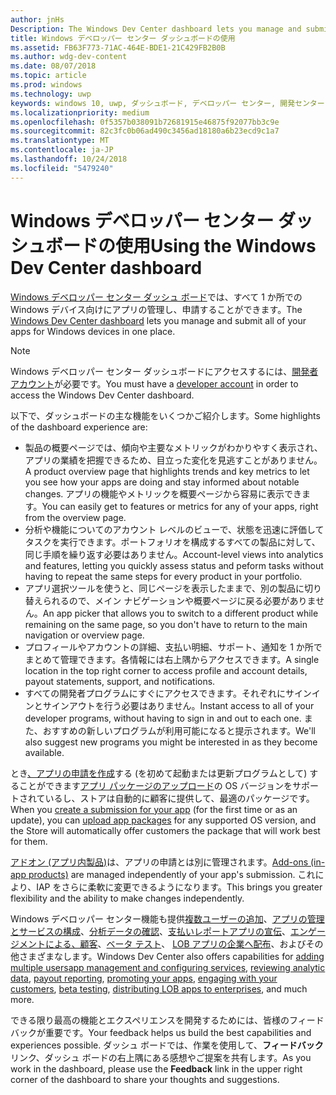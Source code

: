 ```yaml
---
author: jnHs
Description: The Windows Dev Center dashboard lets you manage and submit all of your apps for Windows devices in one place.
title: Windows デベロッパー センター ダッシュボードの使用
ms.assetid: FB63F773-71AC-464E-BDE1-21C429FB2B0B
ms.author: wdg-dev-content
ms.date: 08/07/2018
ms.topic: article
ms.prod: windows
ms.technology: uwp
keywords: windows 10, uwp, ダッシュボード, デベロッパー センター, 開発センター
ms.localizationpriority: medium
ms.openlocfilehash: 0f5357b038091b72681915e46875f92077bb3c9e
ms.sourcegitcommit: 82c3fc0b06ad490c3456ad18180a6b23ecd9c1a7
ms.translationtype: MT
ms.contentlocale: ja-JP
ms.lasthandoff: 10/24/2018
ms.locfileid: "5479240"
---
```

# <a name="using-the-windows-dev-center-dashboard"></a><span data-ttu-id="77cb0-103">Windows デベロッパー センター ダッシュボードの使用</span><span class="sxs-lookup"><span data-stu-id="77cb0-103">Using the Windows Dev Center dashboard</span></span>


<span data-ttu-id="77cb0-104">[Windows デベロッパー センター ダッシュ ボード](https://partner.microsoft.com/dashboard)では、すべて 1 か所での Windows デバイス向けにアプリの管理し、申請することができます。</span><span class="sxs-lookup"><span data-stu-id="77cb0-104">The [Windows Dev Center dashboard](https://partner.microsoft.com/dashboard) lets you manage and submit all of your apps for Windows devices in one place.</span></span>

> [!NOTE]
> <span data-ttu-id="77cb0-105">Windows デベロッパー センター ダッシュボードにアクセスするには、[開発者アカウント](http://go.microsoft.com/fwlink/p/?LinkId=615100)が必要です。</span><span class="sxs-lookup"><span data-stu-id="77cb0-105">You must have a [developer account](http://go.microsoft.com/fwlink/p/?LinkId=615100) in order to access the Windows Dev Center dashboard.</span></span>

<span data-ttu-id="77cb0-106">以下で、ダッシュボードの主な機能をいくつかご紹介します。</span><span class="sxs-lookup"><span data-stu-id="77cb0-106">Some highlights of the dashboard experience are:</span></span>

- <span data-ttu-id="77cb0-107">製品の概要ページでは、傾向や主要なメトリックがわかりやすく表示され、アプリの業績を把握できるため、目立った変化を見逃すことがありません。</span><span class="sxs-lookup"><span data-stu-id="77cb0-107">A product overview page that highlights trends and key metrics to let you see how your apps are doing and stay informed about notable changes.</span></span> <span data-ttu-id="77cb0-108">アプリの機能やメトリックを概要ページから容易に表示できます。</span><span class="sxs-lookup"><span data-stu-id="77cb0-108">You can easily get to features or metrics for any of your apps, right from the overview page.</span></span>
- <span data-ttu-id="77cb0-109">分析や機能についてのアカウント レベルのビューで、状態を迅速に評価してタスクを実行できます。ポートフォリオを構成するすべての製品に対して、同じ手順を繰り返す必要はありません。</span><span class="sxs-lookup"><span data-stu-id="77cb0-109">Account-level views into analytics and features, letting you quickly assess status and peform tasks without having to repeat the same steps for every product in your portfolio.</span></span>
- <span data-ttu-id="77cb0-110">アプリ選択ツールを使うと、同じページを表示したままで、別の製品に切り替えられるので、メイン ナビゲーションや概要ページに戻る必要がありません。</span><span class="sxs-lookup"><span data-stu-id="77cb0-110">An app picker that allows you to switch to a different product while remaining on the same page, so you don't have to return to the main navigation or overview page.</span></span>
- <span data-ttu-id="77cb0-111">プロフィールやアカウントの詳細、支払い明細、サポート、通知を 1 か所でまとめて管理できます。各情報には右上隅からアクセスできます。</span><span class="sxs-lookup"><span data-stu-id="77cb0-111">A single location in the top right corner to access profile and account details, payout statements, support, and notifications.</span></span>
- <span data-ttu-id="77cb0-112">すべての開発者プログラムにすぐにアクセスできます。それぞれにサインインとサインアウトを行う必要はありません。</span><span class="sxs-lookup"><span data-stu-id="77cb0-112">Instant access to all of your developer programs, without having to sign in and out to each one.</span></span> <span data-ttu-id="77cb0-113">また、おすすめの新しいプログラムが利用可能になると提示されます。</span><span class="sxs-lookup"><span data-stu-id="77cb0-113">We'll also suggest new programs you might be interested in as they become available.</span></span>

<span data-ttu-id="77cb0-114">とき[、アプリの申請を作成](app-submissions.md)する (を初めて起動または更新プログラムとして) することができます[アプリ パッケージのアップロード](upload-app-packages.md)の OS バージョンをサポートされているし、ストアは自動的に顧客に提供して、最適のパッケージです。</span><span class="sxs-lookup"><span data-stu-id="77cb0-114">When you [create a submission for your app](app-submissions.md) (for the first time or as an update), you can [upload app packages](upload-app-packages.md) for any supported OS version, and the Store will automatically offer customers the package that will work best for them.</span></span>

<span data-ttu-id="77cb0-115">[アドオン (アプリ内製品)](add-on-submissions.md)は、アプリの申請とは別に管理されます。</span><span class="sxs-lookup"><span data-stu-id="77cb0-115">[Add-ons (in-app products)](add-on-submissions.md) are managed independently of your app's submission.</span></span> <span data-ttu-id="77cb0-116">これにより、IAP をさらに柔軟に変更できるようになります。</span><span class="sxs-lookup"><span data-stu-id="77cb0-116">This brings you greater flexibility and the ability to make changes independently.</span></span>

<span data-ttu-id="77cb0-117">Windows デベロッパー センター機能も提供[複数ユーザーの追加](manage-account-users.md)、[アプリの管理とサービスの構成](app-management-and-services.md)、[分析データの確認](analytics.md)、[支払いレポート](payout-summary.md)[アプリの宣伝](attract-customers-and-promote-your-apps.md)、[エンゲージメントによる、顧客](engage-with-your-customers.md)、[ベータ テスト](beta-testing-and-targeted-distribution.md)、 [LOB アプリの企業へ配布](distribute-lob-apps-to-enterprises.md)、およびその他さまざまなします。</span><span class="sxs-lookup"><span data-stu-id="77cb0-117">Windows Dev Center also offers capabilities for [adding multiple users](manage-account-users.md)[app management and configuring services](app-management-and-services.md), [reviewing analytic data](analytics.md), [payout reporting](payout-summary.md), [promoting your apps](attract-customers-and-promote-your-apps.md), [engaging with your customers](engage-with-your-customers.md), [beta testing](beta-testing-and-targeted-distribution.md), [distributing LOB apps to enterprises](distribute-lob-apps-to-enterprises.md), and much more.</span></span>

<span data-ttu-id="77cb0-118">できる限り最高の機能とエクスペリエンスを開発するためには、皆様のフィードバックが重要です。</span><span class="sxs-lookup"><span data-stu-id="77cb0-118">Your feedback helps us build the best capabilities and experiences possible.</span></span> <span data-ttu-id="77cb0-119">ダッシュ ボードでは、作業を使用して、**フィードバック**リンク、ダッシュ ボードの右上隅にある感想やご提案を共有します。</span><span class="sxs-lookup"><span data-stu-id="77cb0-119">As you work in the dashboard, please use the **Feedback** link in the upper right corner of the dashboard to share your thoughts and suggestions.</span></span>


 

 





